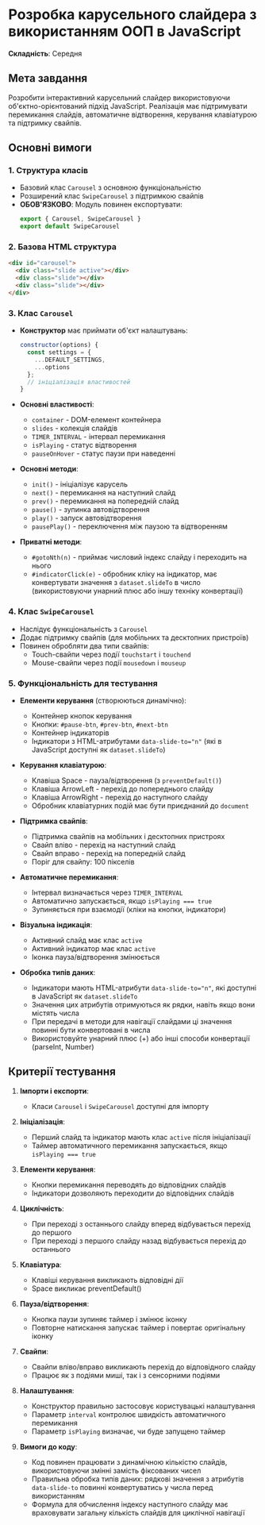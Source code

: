 # Розробка карусельного слайдера з використанням ООП в JavaScript

**Складність**: Середня

## Мета завдання

Розробити інтерактивний карусельний слайдер використовуючи об'єктно-орієнтований підхід JavaScript. Реалізація має підтримувати перемикання слайдів, автоматичне відтворення, керування клавіатурою та підтримку свайпів.

## Основні вимоги

### 1. Структура класів

- Базовий клас `Carousel` з основною функціональністю
- Розширений клас `SwipeCarousel` з підтримкою свайпів
- **ОБОВ'ЯЗКОВО**: Модуль повинен експортувати:
  ```javascript
  export { Carousel, SwipeCarousel }
  export default SwipeCarousel
  ```

### 2. Базова HTML структура

```html
<div id="carousel">
  <div class="slide active"></div>
  <div class="slide"></div>
  <div class="slide"></div>
</div>
```

### 3. Клас `Carousel`

- **Конструктор** має приймати об'єкт налаштувань:

  ```javascript
  constructor(options) {
    const settings = {
      ...DEFAULT_SETTINGS,
      ...options
    };
    // ініціалізація властивостей
  }
  ```

- **Основні властивості**:

  - `container` - DOM-елемент контейнера
  - `slides` - колекція слайдів
  - `TIMER_INTERVAL` - інтервал перемикання
  - `isPlaying` - статус відтворення
  - `pauseOnHover` - статус паузи при наведенні

- **Основні методи**:

  - `init()` - ініціалізує карусель
  - `next()` - перемикання на наступний слайд
  - `prev()` - перемикання на попередній слайд
  - `pause()` - зупинка автовідтворення
  - `play()` - запуск автовідтворення
  - `pausePlay()` - переключення між паузою та відтворенням

- **Приватні методи**:

  - `#gotoNth(n)` - приймає числовий індекс слайду і переходить на нього
  - `#indicatorClick(e)` - обробник кліку на індикатор, має конвертувати значення з `dataset.slideTo` в число (використовуючи унарний плюс або іншу техніку конвертації)

### 4. Клас `SwipeCarousel`

- Наслідує функціональність з `Carousel`
- Додає підтримку свайпів (для мобільних та десктопних пристроїв)
- Повинен обробляти два типи свайпів:
  - Touch-свайпи через події `touchstart` і `touchend`
  - Mouse-свайпи через події `mousedown` і `mouseup`

### 5. Функціональність для тестування

- **Елементи керування** (створюються динамічно):

  - Контейнер кнопок керування
  - Кнопки: `#pause-btn`, `#prev-btn`, `#next-btn`
  - Контейнер індикаторів
  - Індикатори з HTML-атрибутами `data-slide-to="n"` (які в JavaScript доступні як `dataset.slideTo`)

- **Керування клавіатурою**:

  - Клавіша Space - пауза/відтворення (з `preventDefault()`)
  - Клавіша ArrowLeft - перехід до попереднього слайду
  - Клавіша ArrowRight - перехід до наступного слайду
  - Обробник клавіатурних подій має бути приєднаний до `document`

- **Підтримка свайпів**:

  - Підтримка свайпів на мобільних і десктопних пристроях
  - Свайп вліво - перехід на наступний слайд
  - Свайп вправо - перехід на попередній слайд
  - Поріг для свайпу: 100 пікселів

- **Автоматичне перемикання**:

  - Інтервал визначається через `TIMER_INTERVAL`
  - Автоматично запускається, якщо `isPlaying === true`
  - Зупиняється при взаємодії (кліки на кнопки, індикатори)

- **Візуальна індикація**:

  - Активний слайд має клас `active`
  - Активний індикатор має клас `active`
  - Іконка пауза/відтворення змінюється

- **Обробка типів даних**:

  - Індикатори мають HTML-атрибути `data-slide-to="n"`, які доступні в JavaScript як `dataset.slideTo`
  - Значення цих атрибутів отримуються як рядки, навіть якщо вони містять числа
  - При передачі в методи для навігації слайдами ці значення повинні бути конвертовані в числа
  - Використовуйте унарний плюс (+) або інші способи конвертації (parseInt, Number)

## Критерії тестування

1. **Імпорти і експорти**:

   - Класи `Carousel` і `SwipeCarousel` доступні для імпорту

2. **Ініціалізація**:

   - Перший слайд та індикатор мають клас `active` після ініціалізації
   - Таймер автоматичного перемикання запускається, якщо `isPlaying === true`

3. **Елементи керування**:

   - Кнопки перемикання переводять до відповідних слайдів
   - Індикатори дозволяють переходити до відповідних слайдів

4. **Циклічність**:

   - При переході з останнього слайду вперед відбувається перехід до першого
   - При переході з першого слайду назад відбувається перехід до останнього

5. **Клавіатура**:

   - Клавіші керування викликають відповідні дії
   - Space викликає preventDefault()

6. **Пауза/відтворення**:

   - Кнопка паузи зупиняє таймер і змінює іконку
   - Повторне натискання запускає таймер і повертає оригінальну іконку

7. **Свайпи**:

   - Свайпи вліво/вправо викликають перехід до відповідного слайду
   - Працює як з подіями миші, так і з сенсорними подіями

8. **Налаштування**:

   - Конструктор правильно застосовує користувацькі налаштування
   - Параметр `interval` контролює швидкість автоматичного перемикання
   - Параметр `isPlaying` визначає, чи буде запущено таймер

9. **Вимоги до коду**:

   - Код повинен працювати з динамічною кількістю слайдів, використовуючи змінні замість фіксованих чисел
   - Правильна обробка типів даних: рядкові значення з атрибутів `data-slide-to` повинні конвертуватись у числа перед використанням
   - Формула для обчислення індексу наступного слайду має враховувати загальну кількість слайдів для циклічної навігації
